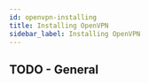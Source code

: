 ```yaml
---
id: openvpn-installing
title: Installing OpenVPN
sidebar_label: Installing OpenVPN
---
```


## TODO - General
